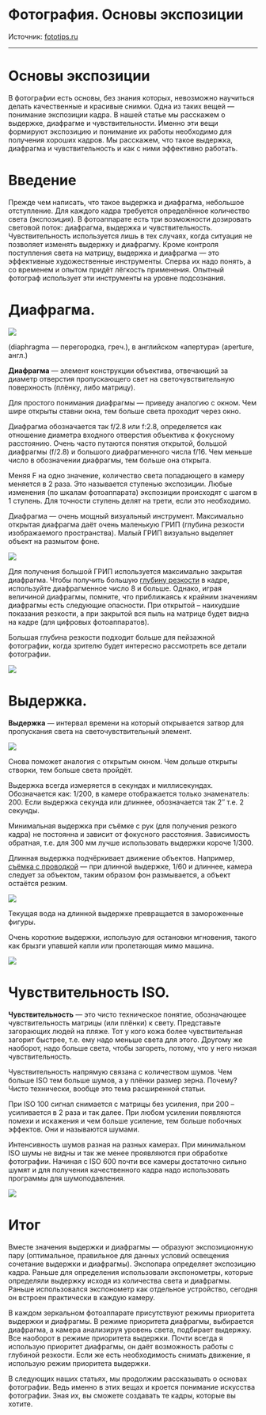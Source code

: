 # Фотография. Основы экспозиции

Источник: [fototips.ru](https://fototips.ru/praktika/osnovy-ekspozicii/)

---

# Основы экспозиции

В фотографии есть основы, без знания которых, невозможно научиться делать качественные и красивые снимки. Одна из таких вещей — понимание экспозиции кадра. В нашей статье мы расскажем о выдержке, диафрагме и чувствительности. Именно эти вещи формируют экспозицию и понимание их работы необходимо для получения хороших кадров. Мы расскажем, что такое выдержка, диафрагма и чувствительность и как с ними эффективно работать.

# Введение

Прежде чем написать, что такое выдержка и диафрагма, небольшое отступление. Для каждого кадра требуется определённое количество света (экспозиция). В фотоаппарате есть три возможности дозировать световой поток: диафрагма, выдержка и чувствительность. Чувствительность используется лишь в тех случаях, когда ситуация не позволяет изменять выдержку и диафрагму. Кроме контроля поступления света на матрицу, выдержка и диафрагма — это эффективные художественные инструменты. Сперва их надо понять, а со временем и опытом придёт лёгкость применения. Опытный фотограф использует эти инструменты на уровне подсознания.

# Диафрагма.

![](https://fototips.ru/wp-content/uploads/2008/09/aperture.jpg)

(diaphragma — перегородка, греч.), в английском «апертура» (aperture, англ.)

**Диафрагма** — элемент конструкции объектива, отвечающий за диаметр отверстия пропускающего свет на светочувствительную поверхность (плёнку, либо матрицу).

Для простого понимания диафрагмы — приведу аналогию с окном. Чем шире открыты ставни окна, тем больше света проходит через окно.

Диафрагма обозначается так f/2.8 или f:2.8, определяется как отношение диаметра входного отверстия объектива к фокусному расстоянию. Очень часто путаются понятия открытой, большой диафрагмы (f/2.8) и большого диафрагменного числа f/16. Чем меньше число в обозначении диафрагмы, тем больше она открыта.

Меняя F на одно значение, количество света попадающего в камеру меняется в 2 раза. Это называется ступенью экспозиции. Любые изменения (по шкалам фотоаппарата) экспозиции происходят с шагом в 1 ступень. Для точности ступень делят на трети, если это необходимо.

Диафрагма — очень мощный визуальный инструмент. Максимально открытая диафрагма даёт очень маленькую ГРИП (глубина резкости изображаемого пространства). Малый ГРИП визуально выделяет объект на размытом фоне.

![](https://fototips.ru/wp-content/uploads/2008/09/dof.jpg)

Для получения большой ГРИП используется максимально закрытая диафрагма. Чтобы получить большую [глубину резкости](https://fototips.ru/teoriya/grip/) в кадре, используйте диафрагменное число 8 и больше. Однако, играя величиной диафрагмы, помните, что приближаясь к крайним значениям диафрагмы есть следующие опасности. При открытой – наихудшие показания резкости, а при закрытой вся пыль на матрице будет видна на кадре (для цифровых фотоаппаратов).

Большая глубина резкости подходит больше для пейзажной фотографии, когда зрителю будет интересно рассмотреть все детали фотографии.

![](https://fototips.ru/wp-content/uploads/2008/09/aperture2.jpg)

# Выдержка.

**Выдержка** — интервал времени на который открывается затвор для пропускания света на светочувствительный элемент.

![](https://fototips.ru/wp-content/uploads/2008/09/vyderjka.jpg)

Снова поможет аналогия с открытым окном. Чем дольше открыты створки, тем больше света пройдёт.

Выдержка всегда измеряется в секундах и миллисекундах. Обозначается как: 1/200, в камере отображается только знаменатель: 200. Если выдержка секунда или длиннее, обозначается так 2″ т.е. 2 секунды.

Минимальная выдержка при съёмке с рук (для получения резкого кадра) не постоянна и зависит от фокусного расстояния. Зависимость обратная, т.е. для 300 мм лучше использовать выдержки короче 1/300.

Длинная выдержка подчёркивает движение объектов. Например, [съёмка с проводкой](https://fototips.ru/praktika/semka-s-provodkoj/) — при длинной выдержке, 1/60 и длиннее, камера следует за объектом, таким образом фон размывается, а объект остаётся резким.

![](https://fototips.ru/wp-content/uploads/2008/09/vyderjka2.jpg)

Текущая вода на длинной выдержке превращается в замороженные фигуры.

Очень короткие выдержки, использую для остановки мгновения, такого как брызги упавшей капли или пролетающая мимо машина.

![](https://fototips.ru/wp-content/uploads/2008/09/speedcar-696x464.jpg)

# Чувствительность ISO.

**Чувствительность** — это чисто техническое понятие, обозначающее чувствительность матрицы (или плёнки) к свету. Представьте загорающих людей на пляже. Тот у кого кожа более чувствительная загорит быстрее, т.е. ему надо меньше света для этого. Другому же наоборот, надо больше света, чтобы загореть, потому, что у него низкая чувствительность.

Чувствительность напрямую связана с количеством шумов. Чем больше ISO тем больше шумов, а у плёнки размер зерна. Почему? Чисто технически, вообще это тема расширенной статьи.

При ISO 100 сигнал снимается с матрицы без усиления, при 200 – усиливается в 2 раза и так далее. При любом усилении появляются помехи и искажения и чем больше усиление, тем больше побочных эффектов. Они и называются шумами.

Интенсивность шумов разная на разных камерах. При минимальном ISO шумы не видны и так же менее проявляются при обработке фотографии. Начиная с ISO 600 почти все камеры достаточно сильно шумят и для получения качественного кадра надо использовать программы для шумоподавления.

![](https://fototips.ru/wp-content/uploads/2008/09/iso.jpg)

# Итог

Вместе значения выдержки и диафрагмы — образуют экспозиционную пару (оптимальное, правильное для данных условий освещения сочетание выдержки и диафрагмы). Экспопара определяет экспозицию кадра. Раньше для определения использовали экспонометры, которые определяли выдержку исходя из количества света и диафрагмы. Раньше использовался экспонометр как отдельное устройство, сегодня он встроен практически в каждую камеру.

В каждом зеркальном фотоаппарате присутствуют режимы приоритета выдержки и диафрагмы. В режиме приоритета диафрагмы, выбирается диафрагма, а камера анализируя уровень света, подбирает выдержку. Все наоборот в режиме приоритета выдержки. Почти всегда я использую приоритет диафрагмы, он даёт возможность работы с глубиной резкости. Если же есть необходимость снимать движение, я использую режим приоритета выдержки.

В следующих наших статьях, мы продолжим рассказывать о основах фотографии. Ведь именно в этих вещах и кроется понимание искусства фотографии. Зная их, вы сможете создавать те кадры, которые вы хотите.